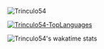 ![Trinculo54](https://github-readme-stats.vercel.app/api?username=Trinculo54&show_icons=true&theme=tokyonight)

[![Trinculo54-TopLanguages](https://github-readme-stats.vercel.app/api/top-langs/?username=Trinculo54)](https://github.com/Trinculo54)

![Trinculo54's wakatime stats](https://github-readme-stats.vercel.app/api/wakatime?username=Trinculo54)
